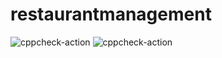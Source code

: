# restaurantmanagement
![cppcheck-action](https://github.com/99002756/SDLC_Activity1/workflows/cppcheck-action/badge.svg)
![cppcheck-action](https://github.com/99002781/restaurantmanagement/workflows/cppcheck-action/badge.svg)


